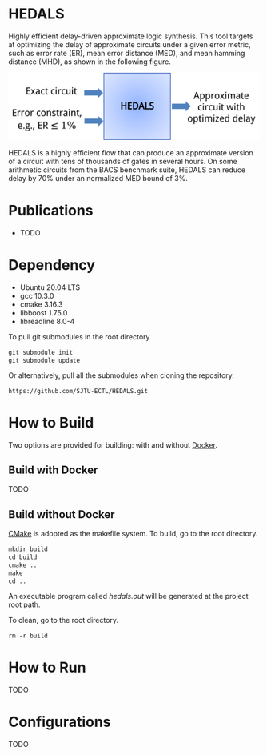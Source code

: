 # HEDALS

Highly efficient delay-driven approximate logic synthesis.
This tool targets at optimizing the delay of approximate circuits under a given error metric, such as error rate (ER), mean error distance (MED), and mean hamming distance (MHD), as shown in the following figure.

<img src="images/ALS.png" alt="ALS" style="zoom: 50%;" />

HEDALS is a highly efficient flow that can produce an approximate version of a circuit with tens of thousands of gates in several hours.
On some arithmetic circuits from the BACS benchmark suite, HEDALS can reduce delay by 70% under an normalized MED bound of 3%.

# Publications

* TODO
  


# Dependency 

- Ubuntu 20.04 LTS
- gcc 10.3.0
- cmake 3.16.3
- libboost 1.75.0
- libreadline 8.0-4

To pull git submodules in the root directory
```shell
git submodule init
git submodule update
```

Or alternatively, pull all the submodules when cloning the repository. 
```shell
https://github.com/SJTU-ECTL/HEDALS.git
```

# How to Build 

Two options are provided for building: with and without [Docker](https://hub.docker.com). 

## Build with Docker

TODO

## Build without Docker

[CMake](https://cmake.org) is adopted as the makefile system. 
To build, go to the root directory. 

```shell
mkdir build
cd build
cmake ..
make
cd ..
```

An executable program called *hedals.out* will be generated at the project root path.

To clean, go to the root directory. 
```shell
rm -r build
```

# How to Run

TODO

# Configurations

TODO
